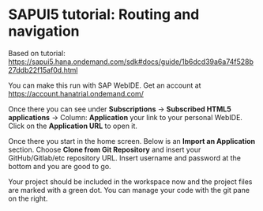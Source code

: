 SAPUI5 tutorial: Routing and navigation
===

Based on tutorial:  
https://sapui5.hana.ondemand.com/sdk#docs/guide/1b6dcd39a6a74f528b27ddb22f15af0d.html  

You can make this run with SAP WebIDE. Get an account at  
https://account.hanatrial.ondemand.com/  

Once there you can see under **Subscriptions** -> **Subscribed HTML5 applications** -> Column: **Application** your link to your personal WebIDE. Click on the **Application URL** to open it.  

Once there you start in the home screen. Below is an **Import an Application** section. Choose **Clone from Git Repository** and insert your GitHub/Gitlab/etc repository URL. Insert username and password at the bottom and you are good to go.  

Your project should be included in the workspace now and the project files are marked with a green dot. You can manage your code with the git pane on the right.  
